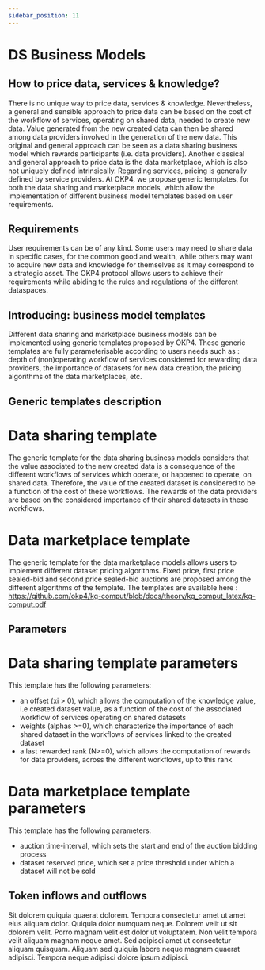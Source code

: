 ```yaml
---
sidebar_position: 11
---
```


# DS Business Models

## How to price data, services & knowledge?

There is no unique way to price data, services & knowledge.  Nevertheless, a general and sensible approach to price data can be based on the cost of the workflow of services, operating on shared data, needed to create new data.  Value generated from the new created data can then be shared among data providers involved in the generation of the new data.  This original and general approach can be seen as a data sharing business model which rewards participants (i.e. data providers).  Another classical and general approach to price data is the data marketplace, which is also not uniquely defined intrinsically.  Regarding services, pricing is generally defined by service providers.  At OKP4, we propose generic templates, for both the data sharing and marketplace models, which allow the implementation of different business model templates based on user requirements.

## Requirements

User requirements can be of any kind.  Some users may need to share data in specific cases, for the common good and wealth, while others may want to acquire new data and knowledge for themselves as it may correspond to a strategic asset.  The OKP4 protocol allows users to achieve their requirements while abiding to the rules and regulations of the different dataspaces. 

## Introducing: business model templates

Different data sharing and marketplace business models can be implemented using generic templates proposed by OKP4.  These generic templates are fully parameterisable according to users needs such as : depth of (non)operating workflow of services considered for rewarding data providers, the importance of datasets for new data creation, the pricing algorithms of the data marketplaces, etc.

## Generic templates description

# Data sharing template

The generic template for the data sharing business models considers that the value associated to the new created data is a consequence of the different workflows of services which operate, or happened to operate, on shared data.  Therefore, the value of the created dataset is considered to be a function of the cost of these workflows.  The rewards of the data providers are based on the considered importance of their shared datasets in these workflows. 

# Data marketplace template
The generic template for the data marketplace models allows users to implement different dataset pricing algorithms.  Fixed price, first price sealed-bid and second price sealed-bid auctions are proposed among the different algorithms of the template.
The templates are available here : https://github.com/okp4/kg-comput/blob/docs/theory/kg_comput_latex/kg-comput.pdf

## Parameters

# Data sharing template parameters

This template has the following parameters:

- an offset (xi > 0), which allows the computation of the knowledge value, i.e created dataset value, as a function of the cost of the associated workflow of services operating on shared datasets    
- weights (alphas >=0), which characterize the importance of each shared dataset in the workflows of services linked to the created dataset 
- a last rewarded rank (N>=0), which allows the computation of rewards for data providers, across the different workflows, up to this rank

# Data marketplace template parameters

This template has the following parameters:

- auction time-interval, which sets the start and end of the auction bidding process
- dataset reserved price, which set a price threshold under which a dataset will not be sold
    
## Token inflows and outflows

Sit dolorem quiquia quaerat dolorem. Tempora consectetur amet ut amet eius aliquam dolor. Quiquia dolor numquam neque. Dolorem velit ut sit dolorem velit. Porro magnam velit est dolor ut voluptatem. Non velit tempora velit aliquam magnam neque amet. Sed adipisci amet ut consectetur aliquam quisquam. Aliquam sed quiquia labore neque magnam quaerat adipisci. Tempora neque adipisci dolore ipsum adipisci.
